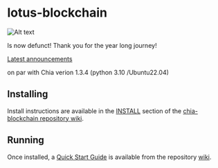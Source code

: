 # lotus-blockchain

![Alt text](https://agem.ae/lotus_ascii.png)

Is now defunct! Thank you for the year long journey!

[Latest announcements](https://lotusgang.org/latest.html)

on par with Chia verion 1.3.4 (python 3.10 /Ubuntu22.04)

## Installing

Install instructions are available in the
[INSTALL](https://github.com/Chia-Network/chia-blockchain/wiki/INSTALL)
section of the
[chia-blockchain repository wiki](https://github.com/Chia-Network/chia-blockchain/wiki).

## Running

Once installed, a
[Quick Start Guide](https://github.com/Chia-Network/chia-blockchain/wiki/Quick-Start-Guide)
is available from the repository
[wiki](https://github.com/Chia-Network/chia-blockchain/wiki).

